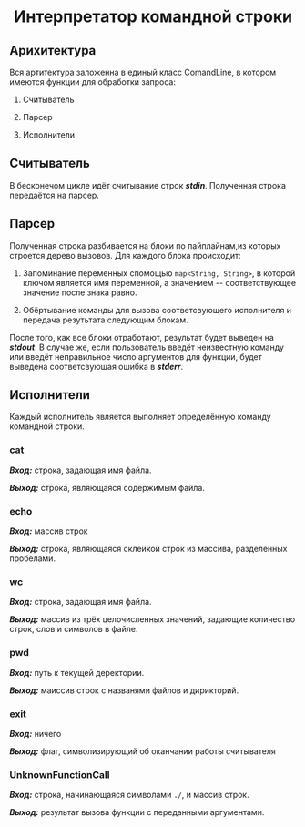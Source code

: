 <h1 align="center">Интерпретатор командной строки</h1>

## Арихитектура
Вся артитектура заложенна в единый класс ComandLine, в котором имеются функции для обработки запроса:

1. Считыватель

2. Парсер

3. Исполнители
 


## Считыватель

В бесконечом цикле идёт считывание строк ***stdin***. Полученная строка передаётся на парсер.

## Парсер

Полученная строка разбивается на блоки по пайплайнам,из которых строется дерево вызовов. Для каждого блока происходит:

1. Запоминание переменных спомощью `map<String, String>`, в которой ключом является имя переменной, а значением -- соответствующее значение после знака равно.

2. Обёртывание команды для вызова соответсвующего исполнителя и передача резутьтата следующим блокам.

После того, как все блоки отработают, результат будет выведен на ***stdout***. В случае же, если пользователь введёт неизвестную команду или введёт неправильное число аргументов для функции, будет выведена соответсвующая ошибка в ***stderr***.



## Исполнители

Каждый исполнитель является выполняет определённую команду командной строки.

### cat

***Вход:*** строка, задающая имя файла.

***Выход:*** строка, являющаяся содержимым файла.

### echo

***Вход:*** массив строк

***Выход:*** строка, являющаяся склейкой строк из массива, разделённых пробелами.

### wc

***Вход:*** строка, задающая имя файла.

***Выход:*** массив из трёх целочисленных значений, задающие количество строк, слов и символов в файле.

### pwd

***Вход:*** путь к текущей деректории.

***Выход:*** маиссив строк с названями файлов и дирикторий.

### exit

***Вход:*** ничего

***Выход:*** флаг, символизирующий об оканчании работы считывателя

### UnknownFunctionCall

***Вход:*** строка, начинающаяся символами `./`, и массив строк.

***Выход:*** результат вызова функции с переданными аргументами.